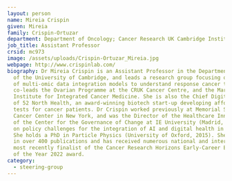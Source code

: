 ```yaml
---
layout: person
name: Mireia Crispin
given: Mireia
family: Crispin-Ortuzar
department: Department of Oncology; Cancer Research UK Cambridge Institute
job_title: Assistant Professor
crsid: mc973
image: /assets/uploads/Crispin-Ortuzar_Mireia.jpg
webpage: http://www.crispinlab.com/
biography: Dr Mireia Crispin is an Assistant Professor in the Department of Oncology
  of the University of Cambridge, and leads a research group focusing on the development
  of multi-omic data integration models to understand response cancer therapies. She
  co-leads the Ovarian Programme at the CRUK Cancer Centre, and the Mark Foundation
  Institute for Integrated Cancer Medicine. She is also the Chief Digital Officer
  of 52 North Health, an award-winning biotech start-up developing affordable at-home
  tests for cancer patients. Dr Crispin worked previously at Memorial Sloan Kettering
  Cancer Center in New York, and was the Director of the Healthcare Innovation programme
  of the Center for the Governance of Change at IE University (Madrid, Spain), focusing
  on policy challenges for the integration of AI and digital health in European healthcare.
  She holds a PhD in Particle Physics (University of Oxford, 2015). She is an author
  in over 400 publications and has received numerous national and international awards,
  most recently finalist of the Cancer Research Horizons Early-Career Entrepreneur
  of the Year 2022 award.
category:
  - steering-group
---
```

